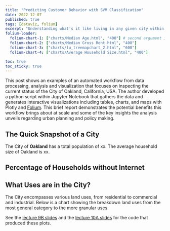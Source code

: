 ```yaml
---
title: "Predicting Customer Behavior with SVM Classification"
date: 2022-12-07
published: true
tags: [dataviz, folium]
excerpt: "Understanding what's it like living in any given city within seconds."
folium-loader:
  folium-chart-1: ["charts/Median Age.html", "400"] # second argument is the height
  folium-chart-2: ["charts/Median Gross Rent.html", "400"]
  folium-chart-3: ["charts/lu_treemapchart_2.html", "600"]
  folium-chart-4: ["charts/Average Household Size.html", "400"]

toc: true
toc_sticky: true
---
```


This post shows an examples of an automated workflow from data processing, analysis and visualization that focuses on inspecting the current status of the City of Oakland, California, USA. The author developed a python script within Jupyter Notebook that gathers the data and generates interactive visualizations including tables, charts, and maps with Plotly and [Folium](https://github.com/python-visualization/folium). This brief report demonstrates the potential benefits this workflow brings about at scale and some of the key insights the analysis unveils regarding urban planning and policy making.

## The Quick Snapshot of a City

The City of <b>Oakland</b> has a total population of xx.
The average household size of Oakland is xx.

<div id="folium-chart-4"></div>

<div id="folium-chart-1"></div>

## Percentage of Households without Internet

<div id="folium-chart-2"></div>

## What Uses are in the City?

The City encompasses various land uses, from residential to commercial and industrial. Below is a chart showing the breakdown land uses from the most general category to the more granular uses.

<div id="folium-chart-3"></div>

See the [lecture 9B slides](https://musa-550-fall-2020.github.io/slides/lecture-9B.html) and the [lecture 10A slides](https://musa-550-fall-2020.github.io/slides/lecture-10A.html) for the code that produced these plots.
